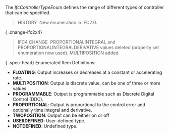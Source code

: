 ﻿The _IfcControllerTypeEnum_ defines the range of different types of controller that can be specified.

> HISTORY&nbsp; New enumeration in IFC2.0.

{ .change-ifc2x4}
> IFC4 CHANGE&nbsp; PROPORTIONALINTEGRAL and PROPORTIONALINTEGRALDERIVATIVE values deleted (property set enumeration now used). MULTIPOSITION added.

{ .spec-head}
Enumerated Item Definitions:

* **FLOATING**: Output increases or decreases at a constant or accelerating rate.
* **MULTIPOSITION**: Output is discrete value, can be one of three or more values.
* **PROGRAMMABLE**: Output is programmable such as Discrete Digital Control (DDC).
* **PROPORTIONAL**: Output is proportional to the control error and optionally time integral and derivative.
* **TWOPOSITION**: Output can be either on or off
* **USERDEFINED**: User-defined type.
* **NOTDEFINED**: Undefined type.
